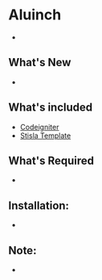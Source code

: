 # Aluinch
- 

## What's New
-

## What's included 
* [Codeigniter](https://www.codeigniter.com/)
* [Stisla Template](https://github.com/stisla/stisla)

## What's Required
-

## Installation:
-
     
## Note:
-
